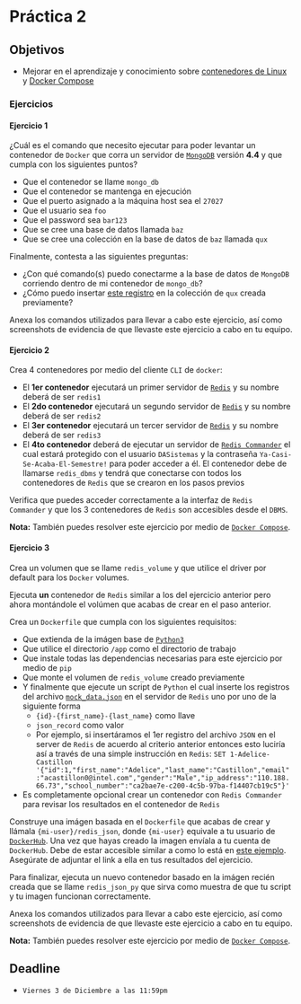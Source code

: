 # Práctica 2

## Objetivos

* Mejorar en el aprendizaje y conocimiento sobre [contenedores de Linux](https://linuxcontainers.org/) y [Docker Compose](https://docs.docker.com/compose/)

### Ejercicios

#### Ejercicio 1

¿Cuál es el comando que necesito ejecutar para poder levantar un contenedor de `Docker` que corra un servidor de [`MongoDB`](https://hub.docker.com/_/mongo) versión **4.4** y que cumpla con los siguientes puntos?

* Que el contenedor se llame `mongo_db`
* Que el contenedor se mantenga en ejecución
* Que el puerto asignado a la máquina host sea el `27027`
* Que el usuario sea `foo`
* Que el password sea `bar123`
* Que se cree una base de datos llamada `baz`
* Que se cree una colección en la base de datos de `baz` llamada `qux`

Finalmente, contesta a las siguientes preguntas:

* ¿Con qué comando(s) puedo conectarme a la base de datos de `MongoDB` corriendo dentro de mi contenedor de `mongo_db`?
* ¿Cómo puedo insertar [este registro](mongodb-registro.png) en la colección de `qux` creada previamente?

Anexa los comandos utilizados para llevar a cabo este ejercicio, así como screenshots de evidencia de que llevaste este ejercicio a cabo en tu equipo.

#### Ejercicio 2

Crea 4 contenedores por medio del cliente `CLI` de `docker`:

* El **1er contenedor** ejecutará un primer servidor de [`Redis`](https://hub.docker.com/_/redis) y su nombre deberá de ser `redis1`
* El **2do contenedor** ejecutará un segundo servidor de [`Redis`](https://hub.docker.com/_/redis) y su nombre deberá de ser `redis2`
* El **3er contenedor** ejecutará un tercer servidor de [`Redis`](https://hub.docker.com/_/redis) y su nombre deberá de ser `redis3`
* El **4to contenedor** deberá de ejecutar un servidor de [`Redis Commander`](https://hub.docker.com/r/rediscommander/redis-commander) el cual estará protegido con el usuario `DASistemas` y la contraseña `Ya-Casi-Se-Acaba-El-Semestre!` para poder acceder a él. El contenedor debe de llamarse `redis_dbms` y tendrá que conectarse con todos los contenedores de `Redis` que se crearon en los pasos previos

Verifica que puedes acceder correctamente a la interfaz de `Redis Commander` y que los 3 contenedores de `Redis` son accesibles desde el `DBMS`.

**Nota:** También puedes resolver este ejercicio por medio de [`Docker Compose`](https://docs.docker.com/compose/).

#### Ejercicio 3

Crea un volumen que se llame `redis_volume` y que utilice el driver por default para los `Docker` volumes.

Ejecuta **un** contenedor de `Redis` similar a los del ejercicio anterior pero ahora montándole el volúmen que acabas de crear en el paso anterior.

Crea un `Dockerfile` que cumpla con los siguientes requisitos:

* Que extienda de la imágen base de [`Python3`](https://hub.docker.com/_/python)
* Que utilice el directorio `/app` como el directorio de trabajo
* Que instale todas las dependencias necesarias para este ejercicio por medio de `pip`
* Que monte el volumen de `redis_volume` creado previamente
* Y finalmente que ejecute un script de `Python` el cual inserte los registros del archivo [`mock_data.json`](mock_data.json) en el servidor de `Redis` uno por uno de la siguiente forma
  * `{id}-{first_name}-{last_name}` como llave
  * `json_record` como valor
  * Por ejemplo, si insertáramos el 1er registro del archivo `JSON` en el server de `Redis` de acuerdo al criterio anterior entonces esto luciría así a través de una simple instrucción en `Redis`: `SET 1-Adelice-Castillon '{"id":1,"first_name":"Adelice","last_name":"Castillon","email":"acastillon0@intel.com","gender":"Male","ip_address":"110.188.66.73","school_number":"ca2bae7e-c200-4c5b-97ba-f14407cb19c5"}'`
* Es completamente opcional crear un contenedor con `Redis Commander` para revisar los resultados en el contenedor de `Redis`

Construye una imágen basada en el `Dockerfile` que acabas de crear y llámala `{mi-user}/redis_json`, donde `{mi-user}` equivale a tu usuario de [`DockerHub`](https://hub.docker.com/). Una vez que hayas creado la imagen envíala a tu cuenta de `DockerHub`. Debe de estar accesible similar a como lo está en [este ejemplo](https://hub.docker.com/r/anhellojz/static_flask). Asegúrate de adjuntar el link a ella en tus resultados del ejercicio.

Para finalizar, ejecuta un nuevo contenedor basado en la imágen recién creada que se llame `redis_json_py` que sirva como muestra de que tu script y tu imagen funcionan correctamente.

Anexa los comandos utilizados para llevar a cabo este ejercicio, así como screenshots de evidencia de que llevaste este ejercicio a cabo en tu equipo.

**Nota:** También puedes resolver este ejercicio por medio de [`Docker Compose`](https://docs.docker.com/compose/).

## Deadline

* `Viernes 3 de Diciembre a las 11:59pm`
